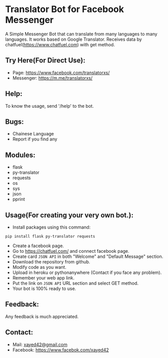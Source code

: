 # Translator Bot for Facebook Messenger

A Simple Messenger Bot that can translate from many languages to many languages. It works based on Google Translator. 
Receives data by chatfuel(https://www.chatfuel.com) with get method.


## Try Here(For Direct Use):
  * Page: https://www.facebook.com/translatorxs/
  * Messenger: https://m.me/translatorxs/


## Help:
To know the usage, send '/help' to the bot.


## Bugs:
  * Chainese Language
  * Report if you find any


## Modules:
  * flask
  * py-translator
  * requests
  * os
  * sys
  * json
  * pprint


## Usage(For creating your very own bot.):
  * Install packages using this command:
  ```
  pip install flask py-translator requests
  ```
  * Create a facebook page.
  * Go to https://chatfuel.com/ and connect facebook page.
  * Create card `JSON API` in both "Welcome" and "Default Message" section.
  * Download the repository from github.
  * Modify code as you want.
  * Upload in heroku or pythonanywhere (Contact if you face any problem).
  * Remember your web app link.
  * Put the link on `JSON API` URL section and select GET method.
  * Your bot is 100% ready to use.


## Feedback:
Any feedback is much appreciated.


## Contact:
  * Mail: xayed42@gmail.com
  * Facebook: https://www.facebok.com/xayed42
